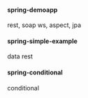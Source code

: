 #### spring-demoapp
rest, soap ws, aspect, jpa

#### spring-simple-example
data rest

#### spring-conditional
conditional
